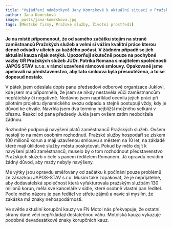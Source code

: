 ```yaml
---
title: "Vyjádření náměstkyně Jany Komrskové k aktuální situaci v Pražských službách"
author: Jana Komrsková
image: posts/jana-komrskova.jpg
tags: [Městské firmy, Pražské služby, Životní prostředí]
---
```


**Je na místě připomenout, že od samého začátku stojím na straně zaměstnanců Pražských služeb a velmi si vážím kvalitní práce kterou denně odvádí v ulicích za každého počasí. V žádném případě se jich aktuální kauza nijak netýká. Upozorňuji skutečně pouze na pochybné vazby GŘ Pražských služeb JUDr. Patrika Romana s majitelem společnosti JAPOS STAV s.r.o. v rámci uzavřené rámcové smlouvy. Opakovaně jsme apelovali na představenstvo, aby tato smlouva byla přesoutěžena, a to se doposud nestalo.**

V pátek jsem odeslala dopis panu předsedovi odborové organizace Juklovi, kde jsem mu připomněla, že jsem se nikdy nestavěla vůči zaměstnancům nepřátelsky či negativně. Nedávno jsem například ocenila jejich práci při pilotním projektu dynamického svozu odpadu a stejně postupuji vždy, kdy je důvod ke chvále. Navrhla jsem dva termíny nejbližší možného setkání v březnu. Reakci od pana předsedy Jukla jsem ovšem zatím neobdržela žádnou. 

Rozhodně podporuji navýšení platů zaměstnanců Pražských služeb. Ovšem nestojí to na mém osobním rozhodnutí. Pražské služby hospodaří se ziskem 100 milionů korun a mají uzavřenou smlouvu s městem na 10 let, na základě které mají úklidové služby městu poskytovat. Pokud by mělo dojít k navýšení platů zaměstnanců, muselo by o tom rozhodnout představenstvo Pražských služeb v čele s panem ředitelem Romanem. Já opravdu nevidím žádný důvod, aby mzdy nebyly navýšeny.

Mé výtky jsou opravdu směřovány od začátku k počínání pouze problémů ze zákazkou JAPOS-STAV s.r.o. Musím také zopakovat, že je nepřijatelné, aby dodavatelská společnost která vyfakturovala pražským službám 130 milionů korun, měla své kanceláře v sídle, které osobně vlastní pan ředitel. Podle mého názoru je pan ředitel ve střetu zájmů a navíc si myslím, že zakázka má znaky nehospodárnosti.

Ve světle aktuální korupční kauzy ve FN Motol nás překvapuje, že ostatní strany dané věci nepřikládají dostatečnou váhu. Motolská kauza vykazuje podobné devadesátkové znaky korupčních kauz.
